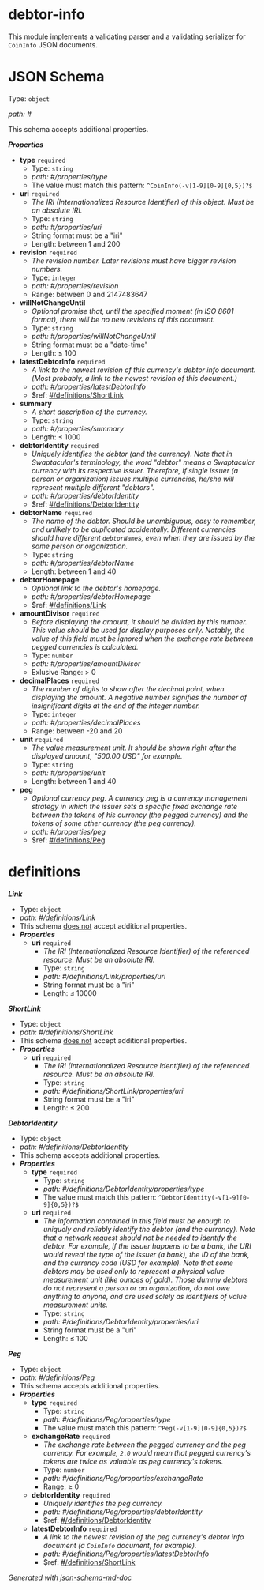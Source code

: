 # debtor-info

This module implements a validating parser and a validating serializer
for `CoinInfo` JSON documents.

# JSON Schema

Type: `object`

<i id="#">path: #</i>

This schema accepts additional properties.

**_Properties_**

 - <b id="#/properties/type">type</b> `required`
	 - Type: `string`
	 - <i id="#/properties/type">path: #/properties/type</i>
	 - The value must match this pattern: `^CoinInfo(-v[1-9][0-9]{0,5})?$`
 - <b id="#/properties/uri">uri</b> `required`
	 - _The IRI (Internationalized Resource Identifier) of this object. Must be an absolute IRI._
	 - Type: `string`
	 - <i id="#/properties/uri">path: #/properties/uri</i>
	 - String format must be a "iri"
	 - Length: between 1 and 200
 - <b id="#/properties/revision">revision</b> `required`
	 - _The revision number. Later revisions must have bigger revision numbers._
	 - Type: `integer`
	 - <i id="#/properties/revision">path: #/properties/revision</i>
	 - Range: between 0 and 2147483647
 - <b id="#/properties/willNotChangeUntil">willNotChangeUntil</b>
	 - _Optional promise that, until the specified moment (in ISO 8601 format), there will be no new revisions of this document._
	 - Type: `string`
	 - <i id="#/properties/willNotChangeUntil">path: #/properties/willNotChangeUntil</i>
	 - String format must be a "date-time"
	 - Length:  &le; 100
 - <b id="#/properties/latestDebtorInfo">latestDebtorInfo</b> `required`
	 - _A link to the newest revision of this currency's debtor info document. (Most probably, a link to the newest revision of this document.)_
	 - <i id="#/properties/latestDebtorInfo">path: #/properties/latestDebtorInfo</i>
	 - &#36;ref: [#/definitions/ShortLink](#/definitions/ShortLink)
 - <b id="#/properties/summary">summary</b>
	 - _A short description of the currency._
	 - Type: `string`
	 - <i id="#/properties/summary">path: #/properties/summary</i>
	 - Length:  &le; 1000
 - <b id="#/properties/debtorIdentity">debtorIdentity</b> `required`
	 - _Uniquely identifies the debtor (and the currency). Note that in Swaptacular's terminology, the word "debtor" means a Swaptacular currency with its respective issuer. Therefore, if single issuer (a person or organization) issues multiple currencies, he/she will represent multiple different "debtors"._
	 - <i id="#/properties/debtorIdentity">path: #/properties/debtorIdentity</i>
	 - &#36;ref: [#/definitions/DebtorIdentity](#/definitions/DebtorIdentity)
 - <b id="#/properties/debtorName">debtorName</b> `required`
	 - _The name of the debtor. Should be unambiguous, easy to remember, and unlikely to be duplicated accidentally. Different currencies should have different `debtorName`s, even when they are issued by the same person or organization._
	 - Type: `string`
	 - <i id="#/properties/debtorName">path: #/properties/debtorName</i>
	 - Length: between 1 and 40
 - <b id="#/properties/debtorHomepage">debtorHomepage</b>
	 - _Optional link to the debtor's homepage._
	 - <i id="#/properties/debtorHomepage">path: #/properties/debtorHomepage</i>
	 - &#36;ref: [#/definitions/Link](#/definitions/Link)
 - <b id="#/properties/amountDivisor">amountDivisor</b> `required`
	 - _Before displaying the amount, it should be divided by this number. This value should be used for display purposes only. Notably, the value of this field must be ignored when the exchange rate between pegged currencies is calculated._
	 - Type: `number`
	 - <i id="#/properties/amountDivisor">path: #/properties/amountDivisor</i>
	 - Exlusive Range:  > 0
 - <b id="#/properties/decimalPlaces">decimalPlaces</b> `required`
	 - _The number of digits to show after the decimal point, when displaying the amount. A negative number signifies the number of insignificant digits at the end of the integer number._
	 - Type: `integer`
	 - <i id="#/properties/decimalPlaces">path: #/properties/decimalPlaces</i>
	 - Range: between -20 and 20
 - <b id="#/properties/unit">unit</b> `required`
	 - _The value measurement unit. It should be shown right after the displayed amount, "500.00 USD" for example._
	 - Type: `string`
	 - <i id="#/properties/unit">path: #/properties/unit</i>
	 - Length: between 1 and 40
 - <b id="#/properties/peg">peg</b>
	 - _Optional currency peg. A currency peg is a currency management strategy in which the issuer sets a specific fixed exchange rate between the tokens of his currency (the pegged currency) and the tokens of some other currency (the peg currency)._
	 - <i id="#/properties/peg">path: #/properties/peg</i>
	 - &#36;ref: [#/definitions/Peg](#/definitions/Peg)
# definitions

**_Link_**

 - Type: `object`
 - <i id="#/definitions/Link">path: #/definitions/Link</i>
 - This schema <u>does not</u> accept additional properties.
 - **_Properties_**
	 - <b id="#/definitions/Link/properties/uri">uri</b> `required`
		 - _The IRI (Internationalized Resource Identifier) of the referenced resource. Must be an absolute IRI._
		 - Type: `string`
		 - <i id="#/definitions/Link/properties/uri">path: #/definitions/Link/properties/uri</i>
		 - String format must be a "iri"
		 - Length:  &le; 10000


**_ShortLink_**

 - Type: `object`
 - <i id="#/definitions/ShortLink">path: #/definitions/ShortLink</i>
 - This schema <u>does not</u> accept additional properties.
 - **_Properties_**
	 - <b id="#/definitions/ShortLink/properties/uri">uri</b> `required`
		 - _The IRI (Internationalized Resource Identifier) of the referenced resource. Must be an absolute IRI._
		 - Type: `string`
		 - <i id="#/definitions/ShortLink/properties/uri">path: #/definitions/ShortLink/properties/uri</i>
		 - String format must be a "iri"
		 - Length:  &le; 200


**_DebtorIdentity_**

 - Type: `object`
 - <i id="#/definitions/DebtorIdentity">path: #/definitions/DebtorIdentity</i>
 - This schema accepts additional properties.
 - **_Properties_**
	 - <b id="#/definitions/DebtorIdentity/properties/type">type</b> `required`
		 - Type: `string`
		 - <i id="#/definitions/DebtorIdentity/properties/type">path: #/definitions/DebtorIdentity/properties/type</i>
		 - The value must match this pattern: `^DebtorIdentity(-v[1-9][0-9]{0,5})?$`
	 - <b id="#/definitions/DebtorIdentity/properties/uri">uri</b> `required`
		 - _The information contained in this field must be enough to uniquely and reliably identify the debtor (and the currency). Note that a network request should not be needed to identify the debtor. For example, if the issuer happens to be a bank, the URI would reveal the type of the issuer (a bank), the ID of the bank, and the currency code (USD for example). Note that some debtors may be used only to represent a physical value measurement unit (like ounces of gold). Those dummy debtors do not represent a person or an organization, do not owe anything to anyone, and are used solely as identifiers of value measurement units._
		 - Type: `string`
		 - <i id="#/definitions/DebtorIdentity/properties/uri">path: #/definitions/DebtorIdentity/properties/uri</i>
		 - String format must be a "uri"
		 - Length:  &le; 100


**_Peg_**

 - Type: `object`
 - <i id="#/definitions/Peg">path: #/definitions/Peg</i>
 - This schema accepts additional properties.
 - **_Properties_**
	 - <b id="#/definitions/Peg/properties/type">type</b> `required`
		 - Type: `string`
		 - <i id="#/definitions/Peg/properties/type">path: #/definitions/Peg/properties/type</i>
		 - The value must match this pattern: `^Peg(-v[1-9][0-9]{0,5})?$`
	 - <b id="#/definitions/Peg/properties/exchangeRate">exchangeRate</b> `required`
		 - _The exchange rate between the pegged currency and the peg currency. For example, `2.0` would mean that pegged currency's tokens are twice as valuable as peg currency's tokens._
		 - Type: `number`
		 - <i id="#/definitions/Peg/properties/exchangeRate">path: #/definitions/Peg/properties/exchangeRate</i>
		 - Range:  &ge; 0
	 - <b id="#/definitions/Peg/properties/debtorIdentity">debtorIdentity</b> `required`
		 - _Uniquely identifies the peg currency._
		 - <i id="#/definitions/Peg/properties/debtorIdentity">path: #/definitions/Peg/properties/debtorIdentity</i>
		 - &#36;ref: [#/definitions/DebtorIdentity](#/definitions/DebtorIdentity)
	 - <b id="#/definitions/Peg/properties/latestDebtorInfo">latestDebtorInfo</b> `required`
		 - _A link to the newest revision of the peg currency's debtor info document (a `CoinInfo` document, for example)._
		 - <i id="#/definitions/Peg/properties/latestDebtorInfo">path: #/definitions/Peg/properties/latestDebtorInfo</i>
		 - &#36;ref: [#/definitions/ShortLink](#/definitions/ShortLink)



_Generated with [json-schema-md-doc](https://brianwendt.github.io/json-schema-md-doc/)_
